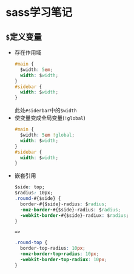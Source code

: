# sass学习笔记 #
## `$`定义变量
* 存在作用域
  ```css
  #main {
    $width: 5em;
    width: $width;
  }
  #sidebar {
    width: $width;
  } 
  ```
  此处`#siderbar`中的`$width`
* 使变量变成全局变量(`!global`)
  ```css
  #main {
    $width: 5em !global;
    width: $width;
  }
  #sidebar {
    width: $width;
  } 
  ```
* 嵌套引用
  ```css
  $side: top;
  $radius: 10px;
  .round-#{$side} {
    border-#{$side}-radius: $radius;
    -moz-border-#{$side}-radius: $radius;
    -webkit-border-#{$side}-radiux: $radius;
  }
  ```
  `=>`
  ```css
  .round-top {
    border-top-radius: 10px;
    -moz-border-top-radius: 10px;
    -webkit-border-top-radiux: 10px;
  }
  ```